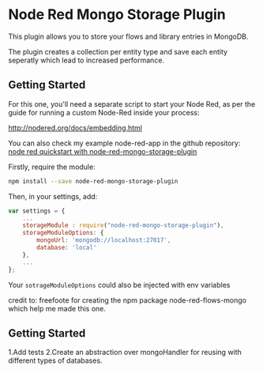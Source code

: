 Node Red Mongo Storage Plugin
===============================

This plugin allows you to store your flows and library entries
in MongoDB.

The plugin creates a collection per entity type and save each entity seperatly which lead to increased performance.

Getting Started
-----

For this one, you'll need a separate script to start your Node Red,
as per the guide for running a custom Node-Red inside your process:

http://nodered.org/docs/embedding.html

You can also check my example node-red-app in the github repository: [node red quickstart with node-red-mongo-storage-plugin](https://github.com/adibenmati/node-red-mongo-storage-plugin/blob/master/examples/node-red-app.js)


Firstly, require the module:

```bash
npm install --save node-red-mongo-storage-plugin
```

Then, in your settings, add:

```javascript
var settings = {
	...
    storageModule : require("node-red-mongo-storage-plugin"),
    storageModuleOptions: {
        mongoUrl: 'mongodb://localhost:27017',
        database: 'local'
    },
	...
};
```

Your `sotrageModuleOptions` could also be injected with env variables

credit to: freefoote for creating the npm package node-red-flows-mongo which help me made this one.



Getting Started
-----
1.Add tests
2.Create an abstraction over mongoHandler for reusing with different types of databases.